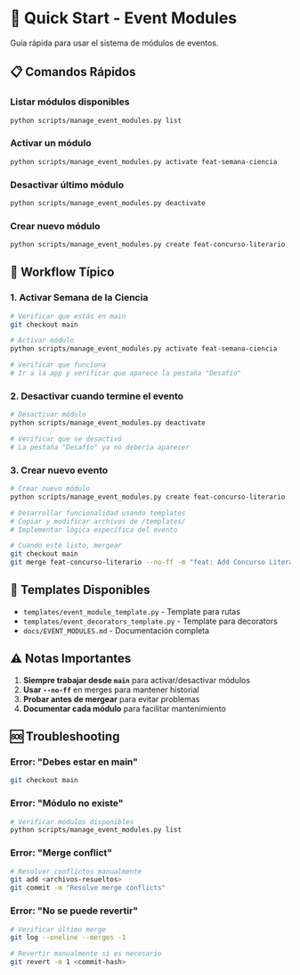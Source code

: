 # 🚀 Quick Start - Event Modules

Guía rápida para usar el sistema de módulos de eventos.

## 📋 Comandos Rápidos

### **Listar módulos disponibles**
```bash
python scripts/manage_event_modules.py list
```

### **Activar un módulo**
```bash
python scripts/manage_event_modules.py activate feat-semana-ciencia
```

### **Desactivar último módulo**
```bash
python scripts/manage_event_modules.py deactivate
```

### **Crear nuevo módulo**
```bash
python scripts/manage_event_modules.py create feat-concurso-literario
```

## 🎯 Workflow Típico

### **1. Activar Semana de la Ciencia**
```bash
# Verificar que estás en main
git checkout main

# Activar módulo
python scripts/manage_event_modules.py activate feat-semana-ciencia

# Verificar que funciona
# Ir a la app y verificar que aparece la pestaña "Desafío"
```

### **2. Desactivar cuando termine el evento**
```bash
# Desactivar módulo
python scripts/manage_event_modules.py deactivate

# Verificar que se desactivó
# La pestaña "Desafío" ya no debería aparecer
```

### **3. Crear nuevo evento**
```bash
# Crear nuevo módulo
python scripts/manage_event_modules.py create feat-concurso-literario

# Desarrollar funcionalidad usando templates
# Copiar y modificar archivos de /templates/
# Implementar lógica específica del evento

# Cuando esté listo, mergear
git checkout main
git merge feat-concurso-literario --no-ff -m "feat: Add Concurso Literario module"
```

## 🔧 Templates Disponibles

- `templates/event_module_template.py` - Template para rutas
- `templates/event_decorators_template.py` - Template para decorators
- `docs/EVENT_MODULES.md` - Documentación completa

## ⚠️ Notas Importantes

1. **Siempre trabajar desde `main`** para activar/desactivar módulos
2. **Usar `--no-ff`** en merges para mantener historial
3. **Probar antes de mergear** para evitar problemas
4. **Documentar cada módulo** para facilitar mantenimiento

## 🆘 Troubleshooting

### **Error: "Debes estar en main"**
```bash
git checkout main
```

### **Error: "Módulo no existe"**
```bash
# Verificar módulos disponibles
python scripts/manage_event_modules.py list
```

### **Error: "Merge conflict"**
```bash
# Resolver conflictos manualmente
git add <archivos-resueltos>
git commit -m "Resolve merge conflicts"
```

### **Error: "No se puede revertir"**
```bash
# Verificar último merge
git log --oneline --merges -1

# Revertir manualmente si es necesario
git revert -m 1 <commit-hash>
```
